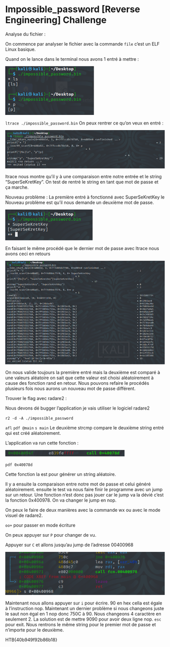 # Impossible_password [Reverse Engineering] Challenge

Analyse du fichier :

On commence par analyser le fichier avec la commande `file` c’est un ELF Linux basique.

Quand on le lance dans le terminal nous avons 1 entré à mettre  :

![Untitled](Impossible_password%20%5BReverse%20Engineering%5D%20Challeng%205e02deb391354d87bd9e592d5f65963d/Untitled.png)

`ltrace ./impossible_password.bin` On peux rentrer ce qu’on veux en entré :

![Untitled](Impossible_password%20%5BReverse%20Engineering%5D%20Challeng%205e02deb391354d87bd9e592d5f65963d/Untitled%201.png)

ltrace nous montre qu’il y à une comparaison entre notre entrée et le string “SuperSeKretKey”.
On test de rentré le string en tant que mot de passe et ça marche.

Nouveau problème :
La première entré à fonctionné avec SuperSeKretKey le Nouveau problème est qu’il nous demande un deuxième mot de passe.

![Untitled](Impossible_password%20%5BReverse%20Engineering%5D%20Challeng%205e02deb391354d87bd9e592d5f65963d/Untitled%202.png)

En faisant le même procédé que le dernier mot de passe avec ltrace nous avons ceci en retours

![Untitled](Impossible_password%20%5BReverse%20Engineering%5D%20Challeng%205e02deb391354d87bd9e592d5f65963d/Untitled%203.png)

On nous valide toujours la première entré mais la deuxième est comparé à une valeurs aléatoire on sait que cette valeur est choisi aléatoirement à cause des fonction rand en retour.
Nous pouvons refaire le procédés plusieurs fois nous aurons un nouveau mot de passe différent.

Trouver le flag avec radare2 :

Nous devons dé bugger l’application je vais utiliser le logiciel radare2 

`r2 -d -A ./impossible_password`

`afl`
`pdf @main`
`s main`
Le deuxième strcmp compare le deuxième string entré qui est créé aléatoirement.

L’application va run cette fonction :

![Untitled](Impossible_password%20%5BReverse%20Engineering%5D%20Challeng%205e02deb391354d87bd9e592d5f65963d/Untitled%204.png)

`pdf 0x40078d`

Cette fonction la est pour générer un string aléatoire.

Il y a ensuite la comparaison entre notre mot de passe et celui généré aléatoirement.
ensuite le test va nous faire finir le programme avec un jump sur un retour. Une fonction n’est donc pas jouer car le jump va la dévié c’est la fonction 0x400978. On va changer le jump en nop.

On peux le faire de deux manières avec la commande wx ou avec le mode visuel de radare2.

`oo+` pour passer en mode écriture

On peux appuyer sur `P` pour changer de vu.

Appuyer sur `C` et allons jusqu’au jump de l’adresse 00400968

![Untitled](Impossible_password%20%5BReverse%20Engineering%5D%20Challeng%205e02deb391354d87bd9e592d5f65963d/Untitled%205.png)

Maintenant nous allons appuyer sur `i` pour écrire. 90 en hex cella est égale à l’instruction nop. Maintenant un dernier problème si nous changeons juste le saut non égal en 1 nop donc 750C à 90.  Nous changeons 4 caractère en seulement 2. La solution est de mettre 9090 pour avoir deux ligne nop. `esc` pour exit. Nous rentrons le même string pour le premier mot de passe et n’importe pour le deuxième.

HTB{40b949f92b86b18}